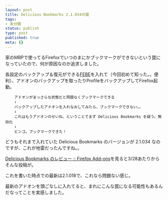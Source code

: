 ```yaml
---
layout: post
title: Delicious Bookmarks 2.1.034の罠
tags:
- 未分類
status: publish
type: post
published: true
meta: {}
---
```

家のMBPで使ってるFirefoxでいつのまにかブックマークができないという罠になっていたので、何が原因なのか追求しました。

各設定のバックアップ＆復元ができる<a href="https://addons.mozilla.org/ja/firefox/addon/2109">FEBE</a>を入れて（今回初めて知った。。便利）、アドオンのバックアップを取ったりProfileをバックアップしてFirefox起動。

        アドオンがまっさらな状態だと問題なくブックマークできる
        ↓
        バックアップしたアドオンを入れなおしてみたら、ブックマークできない。。
        ↓
        これはもうアドオンのせいね、ということでまず Delicious Bookmarks を疑う。無効化
        ↓
        ビンゴ。ブックマークできた！

どうもそれまで入れていた Delicious Bookmarks のバージョンが 2.1.034 なのですが、これが地雷だったんですね。。

<a href="https://addons.mozilla.org/ja/firefox/reviews/display/3615">Delicious Bookmarks のレビュー :: Firefox Add-ons</a>を見ると3/28あたりからそんな投稿が。

これを書いた時点での最新は2.1.018で、これなら問題ない感じ。

最新のアドオンを頭ごなしに入れてると、まれにこんな罠になる可能性もあるんだなってことを実感しました。
